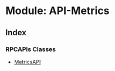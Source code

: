 # Module: API-Metrics

## Index

### RPCAPIs Classes

- [MetricsAPI](../classes/api_metrics.metricsapi)

